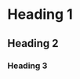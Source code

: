 <!-- scribble-title: Markdown Scribble -->
<!-- scribble-tags: markdown some-other-tag -->
<!-- scribble-created: 20120328 -->
<!-- scribble-modified: 20120428 -->
<!-- scribble-publish: 1 -->

# Heading 1

## Heading 2

### Heading 3